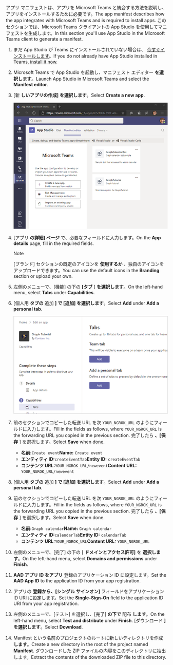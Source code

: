 <!-- markdownlint-disable MD002 MD041 -->

<span data-ttu-id="8518e-101">アプリ マニフェストは、アプリを Microsoft Teams と統合する方法を説明し、アプリをインストールするために必要です。</span><span class="sxs-lookup"><span data-stu-id="8518e-101">The app manifest describes how the app integrates with Microsoft Teams and is required to install apps.</span></span> <span data-ttu-id="8518e-102">このセクションでは、Microsoft Teams クライアントの App Studio を使用してマニフェストを生成します。</span><span class="sxs-lookup"><span data-stu-id="8518e-102">In this section you'll use App Studio in the Microsoft Teams client to generate a manifest.</span></span>

1. <span data-ttu-id="8518e-103">まだ App Studio が Teams にインストールされていない場合は、 [今すぐインストールします](/microsoftteams/platform/concepts/build-and-test/app-studio-overview)。</span><span class="sxs-lookup"><span data-stu-id="8518e-103">If you do not already have App Studio installed in Teams, [install it now](/microsoftteams/platform/concepts/build-and-test/app-studio-overview).</span></span>

1. <span data-ttu-id="8518e-104">Microsoft Teams で App Studio を起動し、マニフェスト エディター **を選択します**。</span><span class="sxs-lookup"><span data-stu-id="8518e-104">Launch App Studio in Microsoft Teams and select the **Manifest editor**.</span></span>

1. <span data-ttu-id="8518e-105">[新 **しいアプリの作成] を選択します**。</span><span class="sxs-lookup"><span data-stu-id="8518e-105">Select **Create a new app**.</span></span>

    ![Microsoft Teams の App Studio のマニフェスト エディターのスクリーンショット](images/app-studio-01.png)

1. <span data-ttu-id="8518e-107">[アプリ **の詳細] ページ** で、必要なフィールドに入力します。</span><span class="sxs-lookup"><span data-stu-id="8518e-107">On the **App details** page, fill in the required fields.</span></span>

    > [!NOTE]
    > <span data-ttu-id="8518e-108">[ブランド] セクションの既定のアイコンを **使用するか** 、独自のアイコンをアップロードできます。</span><span class="sxs-lookup"><span data-stu-id="8518e-108">You can use the default icons in the **Branding** section or upload your own.</span></span>

1. <span data-ttu-id="8518e-109">左側のメニューで、[機能] の下の **[タブ** ] **を選択します**。</span><span class="sxs-lookup"><span data-stu-id="8518e-109">On the left-hand menu, select **Tabs** under **Capabilities**.</span></span>

1. <span data-ttu-id="8518e-110">[個人用 **タブの** 追加 **] で [追加] を選択します**。</span><span class="sxs-lookup"><span data-stu-id="8518e-110">Select **Add** under **Add a personal tab**.</span></span>

    ![App Studio の [タブ] ページのスクリーンショット](images/app-studio-02.png)

1. <span data-ttu-id="8518e-112">前のセクションでコピーした転送 URL を次 `YOUR_NGROK_URL` のようにフィールドに入力します。</span><span class="sxs-lookup"><span data-stu-id="8518e-112">Fill in the fields as follows, where `YOUR_NGROK_URL` is the forwarding URL you copied in the previous section.</span></span> <span data-ttu-id="8518e-113">完了したら **、[保存** ] を選択します。</span><span class="sxs-lookup"><span data-stu-id="8518e-113">Select **Save** when done.</span></span>

    - <span data-ttu-id="8518e-114">**名前:**`Create event`</span><span class="sxs-lookup"><span data-stu-id="8518e-114">**Name:** `Create event`</span></span>
    - <span data-ttu-id="8518e-115">**エンティティ ID:**`createEventTab`</span><span class="sxs-lookup"><span data-stu-id="8518e-115">**Entity ID:** `createEventTab`</span></span>
    - <span data-ttu-id="8518e-116">**コンテンツ URL:**`YOUR_NGROK_URL/newevent`</span><span class="sxs-lookup"><span data-stu-id="8518e-116">**Content URL:** `YOUR_NGROK_URL/newevent`</span></span>

1. <span data-ttu-id="8518e-117">[個人用 **タブの** 追加 **] で [追加] を選択します**。</span><span class="sxs-lookup"><span data-stu-id="8518e-117">Select **Add** under **Add a personal tab**.</span></span>

1. <span data-ttu-id="8518e-118">前のセクションでコピーした転送 URL を次 `YOUR_NGROK_URL` のようにフィールドに入力します。</span><span class="sxs-lookup"><span data-stu-id="8518e-118">Fill in the fields as follows, where `YOUR_NGROK_URL` is the forwarding URL you copied in the previous section.</span></span> <span data-ttu-id="8518e-119">完了したら **、[保存** ] を選択します。</span><span class="sxs-lookup"><span data-stu-id="8518e-119">Select **Save** when done.</span></span>

    - <span data-ttu-id="8518e-120">**名前:**`Graph calendar`</span><span class="sxs-lookup"><span data-stu-id="8518e-120">**Name:** `Graph calendar`</span></span>
    - <span data-ttu-id="8518e-121">**エンティティ ID:**`calendarTab`</span><span class="sxs-lookup"><span data-stu-id="8518e-121">**Entity ID:** `calendarTab`</span></span>
    - <span data-ttu-id="8518e-122">**コンテンツ URL:**`YOUR_NGROK_URL`</span><span class="sxs-lookup"><span data-stu-id="8518e-122">**Content URL:** `YOUR_NGROK_URL`</span></span>

1. <span data-ttu-id="8518e-123">左側のメニューで、[完了] の下の [ **ドメインとアクセス許可]** を **選択します**。</span><span class="sxs-lookup"><span data-stu-id="8518e-123">On the left-hand menu, select **Domains and permissions** under **Finish**.</span></span>

1. <span data-ttu-id="8518e-124">**AAD アプリ ID をアプリ** 登録のアプリケーション ID に設定します。</span><span class="sxs-lookup"><span data-stu-id="8518e-124">Set the **AAD App ID** to the application ID from your app registration.</span></span>

1. <span data-ttu-id="8518e-125">アプリの **登録から、[シングル サインオン]** フィールドをアプリケーション ID URI に設定します。</span><span class="sxs-lookup"><span data-stu-id="8518e-125">Set the **Single-Sign-On** field to the application ID URI from your app registration.</span></span>

1. <span data-ttu-id="8518e-126">左側のメニューで、[テスト] を選択し、[完了] **の下で** 配布 **します**。</span><span class="sxs-lookup"><span data-stu-id="8518e-126">On the left-hand menu, select **Test and distribute** under **Finish**.</span></span> <span data-ttu-id="8518e-127">[ダウンロード **] を選択します**。</span><span class="sxs-lookup"><span data-stu-id="8518e-127">Select **Download**.</span></span>

1. <span data-ttu-id="8518e-128">Manifest という名前のプロジェクトのルートに新しいディレクトリを作成 **します**。</span><span class="sxs-lookup"><span data-stu-id="8518e-128">Create a new directory in the root of the project named **Manifest**.</span></span> <span data-ttu-id="8518e-129">ダウンロードした ZIP ファイルの内容をこのディレクトリに抽出します。</span><span class="sxs-lookup"><span data-stu-id="8518e-129">Extract the contents of the downloaded ZIP file to this directory.</span></span>
